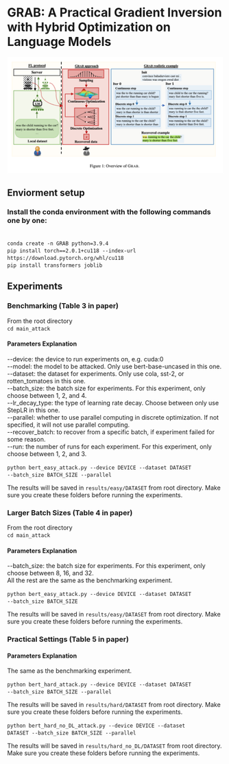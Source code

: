 # GRAB: A Practical Gradient Inversion with Hybrid Optimization on Language Models

![image](Overview.png)

<h2> Enviorment setup </h2>
<h3>Install the conda environment with the following commands one by one:</h3>
<br>
<code>conda create -n GRAB python=3.9.4</code>
<br>
<code>pip install torch==2.0.1+cu118 --index-url https://download.pytorch.org/whl/cu118</code>
<br>
<code>pip install transformers joblib</code>

<h2> Experiments </h2>

<h3> Benchmarking (Table 3 in paper)</h3>
From the root directory
<br>
<code>cd main_attack</code>

<h4> Parameters Explanation</h4>
--device: the device to run experiments on, e.g. cuda:0
<br>
--model: the model to be attacked. Only use bert-base-uncased in this one.
<br>
--dataset: the dataset for experiments. Only use cola, sst-2, or rotten_tomatoes in this one.
<br>
--batch_size: the batch size for experiments. For this experiment, only choose between 1, 2, and 4.
<br>
--lr_decay_type: the type of learning rate decay. Choose between only use StepLR in this one.
<br>
--parallel: whether to use parallel computing in discrete optimization. If not specified, it will not use parallel computing.
<br>
--recover_batch: to recover from a specific batch, if experiment failed for some reason.
<br>
--run: the number of runs for each experiment. For this experiment, only choose between 1, 2, and 3.

<code>python bert_easy_attack.py --device DEVICE --dataset DATASET --batch_size BATCH_SIZE --parallel</code>

The results will be saved in <code>results/easy/DATASET</code> from root directory. Make sure you create these folders
before running the experiments.

<h3> Larger Batch Sizes (Table 4 in paper)</h3>
From the root directory
<br>
<code>cd main_attack</code>

<h4> Parameters Explanation</h4>
--batch_size: the batch size for experiments. For this experiment, only choose between 8, 16, and 32.
<br>
All the rest are the same as the benchmarking experiment.

<code>python bert_easy_attack.py --device DEVICE --dataset DATASET --batch_size BATCH_SIZE</code>

The results will be saved in <code>results/easy/DATASET</code> from root directory. Make sure you create these folders
before running the experiments.

<h3> Practical Settings (Table 5 in paper) </h3>

<h4> Parameters Explanation</h4>
The same as the benchmarking experiment.

<code>python bert_hard_attack.py --device DEVICE --dataset DATASET --batch_size BATCH_SIZE --parallel</code>

The results will be saved in <code>results/hard/DATASET</code> from root directory. Make sure you create these folders
before running the experiments.

<code>python bert_hard_no_DL_attack.py --device DEVICE --dataset DATASET --batch_size BATCH_SIZE --parallel</code>

The results will be saved in <code>results/hard_no_DL/DATASET</code> from root directory. Make sure you create these
folders
before running the experiments.